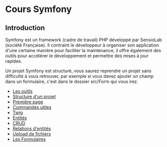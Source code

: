 # Cours Symfony

## Introduction

Symfony est un framework (cadre de travail) PHP développé par SensioLab (société Française).
Il contraint le développeur à organiser son application d'une certaine manière pour faciliter la maintenance, il offre également
des outils pour accélérer le développement et permettre des mises à jour rapides.

Un projet Symfony est structuré, vous saurez reprendre un projet sans difficulté à vous retrouver, par exemple si vous devez ajouter un champ dans un formulaire, c'est dans le dossier src/Form qui vous irez.

- [Les outils](./doc/tools.md)
- [Structure d'un projet](./doc/structure.md)
- [Première page](./doc/premiere_page.md)
- [Commandes utiles](./doc/commandes.md)
- [Twig](./doc/twig.md)
- [Entités](./doc/entity.md)
- [CRUD](./doc/crud.md)
- [Relations d'entités](./doc/entity_relations.md)
- [Upload de fichiers](./doc/upload.md)
- [Les Formulaires](./doc/form.md)